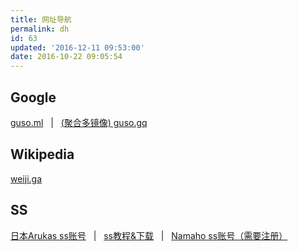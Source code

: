 ```yaml
---
title: 网址导航
permalink: dh
id: 63
updated: '2016-12-11 09:53:00'
date: 2016-10-22 09:05:54
---
```


## Google
[guso.ml](//guso.ml) &nbsp; | &nbsp; [(聚合多镜像) guso.gq](//guso.gq)

## Wikipedia
[weiji.ga](//weiji.ga)

## SS
[日本Arukas ss账号](https://sharess.arukascloud.io/) &nbsp; | &nbsp; [ss教程&下载](http://www.ishadowsocks.org/) &nbsp; | &nbsp; [Namaho ss账号（需要注册）](https://www.namaho.com)
